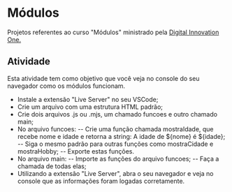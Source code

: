 # Módulos

 Projetos referentes ao curso "Módulos" ministrado pela [Digital Innovation One.](https://web.dio.me/home)

## Atividade
Esta atividade tem como objetivo que você veja no console do seu navegador como os módulos funcionam.

- Instale a extensão "Live Server" no seu VSCode;
- Crie um arquivo com uma estrutura HTML padrão;
- Crie dois arquivos .js ou .mjs, um chamado funcoes e outro chamado main;
- No arquivo funcoes:
-- Crie uma função chamada mostraIdade, que recebe nome e idade e retorna a string: A idade de ${nome} é ${idade};
-- Siga o mesmo padrão para outras funções como mostraCidade e mostraHobby;
-- Exporte estas funções.
- No arquivo main:
-- Importe as funções do arquivo funcoes;
-- Faça a chamada de todas elas;
- Utilizando a extensão "Live Server", abra o seu navegador e veja no console que as informações foram logadas corretamente.